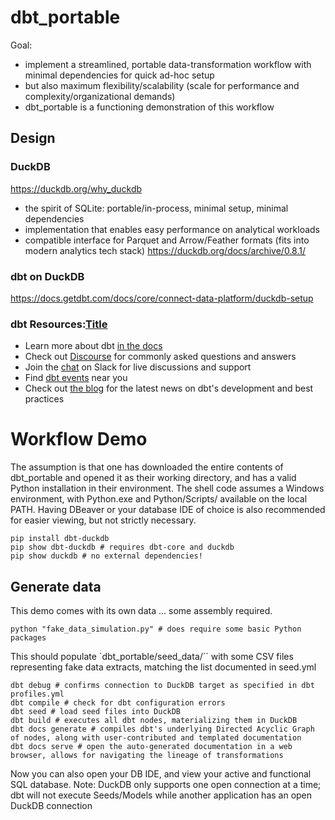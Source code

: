 # dbt_portable

Goal: 
- implement a streamlined, portable data-transformation workflow with minimal dependencies for quick ad-hoc setup
- but also maximum flexibility/scalability (scale for performance and complexity/organizational demands)
- dbt_portable is a functioning demonstration of this workflow

## Design

### DuckDB

https://duckdb.org/why_duckdb

- the spirit of SQLite: portable/in-process, minimal setup, minimal dependencies
- implementation that enables easy performance on analytical workloads
- compatible interface for Parquet and Arrow/Feather formats (fits into modern analytics tech stack) 
https://duckdb.org/docs/archive/0.8.1/

### dbt on DuckDB
https://docs.getdbt.com/docs/core/connect-data-platform/duckdb-setup


### dbt Resources:[Title](https://duckdb.org/)
- Learn more about dbt [in the docs](https://docs.getdbt.com/docs/introduction)
- Check out [Discourse](https://discourse.getdbt.com/) for commonly asked questions and answers
- Join the [chat](https://community.getdbt.com/) on Slack for live discussions and support
- Find [dbt events](https://events.getdbt.com) near you
- Check out [the blog](https://blog.getdbt.com/) for the latest news on dbt's development and best practices

# Workflow Demo

The assumption is that one has downloaded the entire contents of dbt_portable and opened it as their working directory, and has a valid Python installation in their environment. The shell code assumes a Windows environment, with Python.exe and Python/Scripts/ available on the local PATH.
Having DBeaver or your database IDE of choice is also recommended for easier viewing, but not strictly necessary.

```shell 
pip install dbt-duckdb 
pip show dbt-duckdb # requires dbt-core and duckdb
pip show duckdb # no external dependencies!
```

## Generate data
 This demo comes with its own data ... some assembly required.

 ```shell
 python "fake_data_simulation.py" # does require some basic Python packages 
 ``` 

This should populate `dbt_portable/seed_data/`` with some CSV files representing fake data extracts, matching the list documented in seed.yml

```shell
dbt debug # confirms connection to DuckDB target as specified in dbt profiles.yml
dbt compile # check for dbt configuration errors 
dbt seed # load seed files into DuckDB
dbt build # executes all dbt nodes, materializing them in DuckDB 
dbt docs generate # compiles dbt's underlying Directed Acyclic Graph of nodes, along with user-contributed and templated documentation
dbt docs serve # open the auto-generated documentation in a web browser, allows for navigating the lineage of transformations
```

Now you can also open your DB IDE, and view your active and functional SQL database.
Note: DuckDB only supports one open connection at a time; dbt will not execute Seeds/Models while another application has an open DuckDB connection
